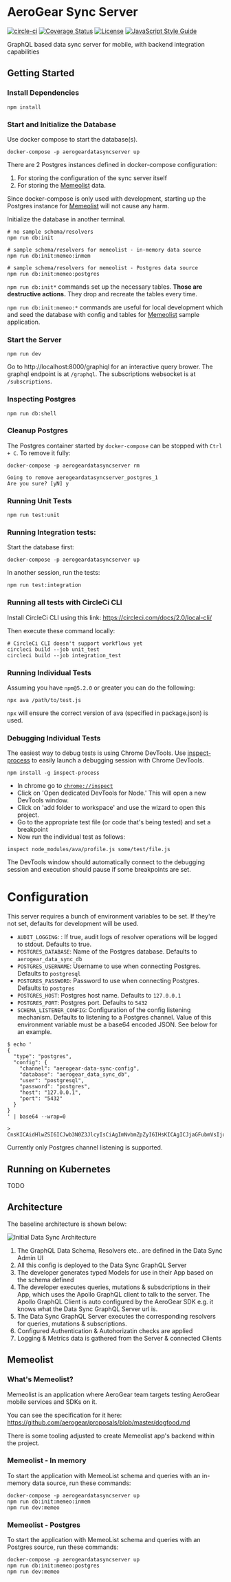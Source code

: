 # AeroGear Sync Server

[![circle-ci](https://img.shields.io/circleci/project/github/aerogear/data-sync-server/master.svg)](https://circleci.com/gh/aerogear/data-sync-server)
[![Coverage Status](https://coveralls.io/repos/github/aerogear/data-sync-server/badge.svg)](https://coveralls.io/github/aerogear/data-sync-server)
[![License](https://img.shields.io/:license-Apache2-blue.svg)](http://www.apache.org/licenses/LICENSE-2.0)
[![JavaScript Style Guide](https://img.shields.io/badge/code_style-standard-brightgreen.svg)](https://standardjs.com)

GraphQL based data sync server for mobile, with backend integration capabilities

## Getting Started

### Install Dependencies

```
npm install
```

### Start and Initialize the Database

Use docker compose to start the database(s).

```
docker-compose -p aerogeardatasyncserver up
```

There are 2 Postgres instances defined in docker-compose configuration:
1. For storing the configuration of the sync server itself
2. For storing the [Memeolist](#whats-memeolist) data.

Since docker-compose is only used with development, starting up the Postgres instance for [Memeolist](#whats-memeolist)
will not cause any harm. 

Initialize the database in another terminal.

```
# no sample schema/resolvers
npm run db:init

# sample schema/resolvers for memeolist - in-memory data source
npm run db:init:memeo:inmem

# sample schema/resolvers for memeolist - Postgres data source
npm run db:init:memeo:postgres
```

`npm run db:init*` commands set up the necessary tables.  **Those are destructive actions.** 
They drop and recreate the tables every time.

`npm run db:init:memeo:*` commands are useful for local development which and seed the database with config and tables
for [Memeolist](#whats-memeolist) sample application. 

### Start the Server

```
npm run dev
```

Go to http://localhost:8000/graphiql for an interactive query brower.
The graphql endpoint is at `/graphql`.
The subscriptions websocket is at `/subscriptions`.

### Inspecting Postgres

```
npm run db:shell
```

### Cleanup Postgres

The Postgres container started by `docker-compose` can be stopped with `Ctrl + C`. To remove it fully:

```
docker-compose -p aerogeardatasyncserver rm

Going to remove aerogeardatasyncserver_postgres_1
Are you sure? [yN] y
```

### Running Unit Tests

```
npm run test:unit
```

### Running Integration tests:

Start the database first:
```
docker-compose -p aerogeardatasyncserver up
```

In another session, run the tests:
```
npm run test:integration
```

### Running all tests with CircleCi CLI

Install CircleCi CLI using this link: https://circleci.com/docs/2.0/local-cli/

Then execute these command locally:

```
# CircleCi CLI doesn't support workflows yet
circleci build --job unit_test
circleci build --job integration_test
```

### Running Individual Tests

Assuming you have `npm@5.2.0` or greater you can do the following:

```
npx ava /path/to/test.js
```

`npx` will ensure the correct version of ava (specified in package.json) is used.

### Debugging Individual Tests

The easiest way to debug tests is using Chrome DevTools. Use [inspect-process](https://npm.im/inspect-process) to easily launch a debugging session with Chrome DevTools.

```
npm install -g inspect-process
```

* In chrome go to [`chrome://inspect`](chrome://inspect/)
* Click on 'Open dedicated DevTools for Node.' This will open a new DevTools window.
* Click on 'add folder to workspace' and use the wizard to open this project.
* Go to the appropriate test file (or code that's being tested) and set a breakpoint
* Now run the individual test as follows:

```
inspect node_modules/ava/profile.js some/test/file.js
```

The DevTools window should automatically connect to the debugging session and execution should pause if some breakpoints are set.

# Configuration

This server requires a bunch of environment variables to be set. If they're not set, defaults for development will be used.

* `AUDIT_LOGGING`:   : If true, audit logs of resolver operations will be logged to stdout. Defaults to true.
* `POSTGRES_DATABASE`: Name of the Postgres database. Defaults to `aerogear_data_sync_db`
* `POSTGRES_USERNAME`: Username to use when connecting Postgres. Defaults to `postgresql`
* `POSTGRES_PASSWORD`: Password to use when connecting Postgres. Defaults to `postgres`
* `POSTGRES_HOST`: Postgres host name. Defaults to `127.0.0.1`
* `POSTGRES_PORT`: Postgres port. Defaults to `5432`
* `SCHEMA_LISTENER_CONFIG`: Configuration of the config listening mechanism. Defaults to listening to a Postgres channel.
   Value of this environment variable must be a base64 encoded JSON. See below for an example.
 
```
$ echo '
{
  "type": "postgres",
  "config": {
    "channel": "aerogear-data-sync-config",
    "database": "aerogear_data_sync_db",
    "user": "postgresql",
    "password": "postgres",
    "host": "127.0.0.1",
    "port": "5432" 
  } 
}
' | base64 --wrap=0

> CnsKICAidHlwZSI6ICJwb3N0Z3JlcyIsCiAgImNvbmZpZyI6IHsKICAgICJjaGFubmVsIjogImFlcm9nZWFyLWRhdGEtc3luYy1jb25maWciLAogICAgImRhdGFiYXNlIjogImFlcm9nZWFyX2RhdGFfc3luY19kYiIsCiAgICAidXNlcm5hbWUiOiAicG9zdGdyZXNxbCIsCiAgICAicGFzc3dvcmQiOiAicG9zdGdyZXMiLAogICAgImhvc3QiOiAiMTI3LjAuMC4xIiwKICAgICJwb3J0IjogIjU0MzIiIAogIH0gCn0KCg==
```
Currently only Postgres channel listening is supported.


## Running on Kubernetes

TODO

## Architecture

The baseline architecture is shown below:

![Initial Data Sync Architecture](./initial_architecture_flow.png)

1. The GraphQL Data Schema, Resolvers etc.. are defined in the Data Sync Admin UI
2. All this config is deployed to the Data Sync GraphQL Server
3. The developer generates typed Models for use in their App based on the schema defined
4. The developer executes queries, mutations & subsdcriptions in their App, which uses the Apollo GraphQL client to talk to the server. The Apollo GraphQL Client is auto configured by the AeroGear SDK e.g. it knows what the Data Sync GraphQL Server url is.
5. The Data Sync GraphQL Server executes the corresponding resolvers for queries, mutations & subscriptions.
6. Configured Authentication & Autohorizatin checks are applied
7. Logging & Metrics data is gathered from the Server & connected Clients


## Memeolist

### What's Memeolist?

Memeolist is an application where AeroGear team targets testing AeroGear mobile services and SDKs on it.

You can see the specification for it here: https://github.com/aerogear/proposals/blob/master/dogfood.md 

There is some tooling adjusted to create Memeolist app's backend within the project.

### Memeolist - In memory 

To start the application with MemeoList schema and queries with an in-memory data source, run these commands:
```
docker-compose -p aerogeardatasyncserver up
npm run db:init:memeo:inmem
npm run dev:memeo
```

### Memeolist - Postgres 

To start the application with MemeoList schema and queries with an Postgres source, run these commands:
```
docker-compose -p aerogeardatasyncserver up
npm run db:init:memeo:postgres
npm run dev:memeo
``` 